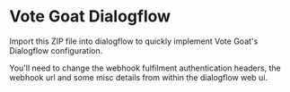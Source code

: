 # Vote Goat Dialogflow

Import this ZIP file into dialogflow to quickly implement Vote Goat's Dialogflow configuration.

You'll need to change the webhook fulfilment authentication headers, the webhook url and some misc details from within the dialogflow web ui. 